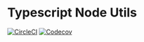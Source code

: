 # Typescript Node Utils

[![CircleCI](https://img.shields.io/circleci/project/github/DustarMao/ts-utils.svg?style=flat-square)](https://circleci.com/gh/DustarMao/ts-utils)
[![Codecov](https://img.shields.io/codecov/c/github/DustarMao/ts-utils.svg?style=flat-square)](https://codecov.io/gh/DustarMao/ts-utils)